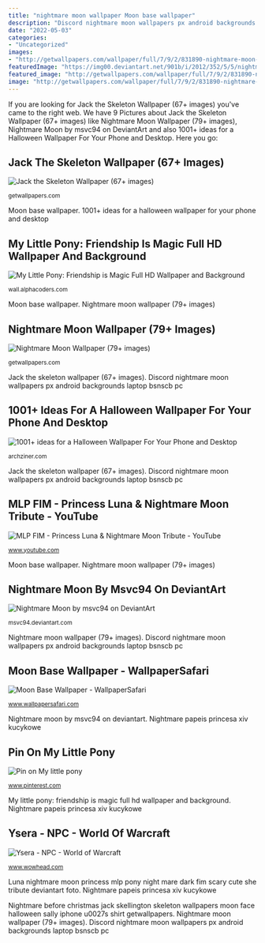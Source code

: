 ```yaml
---
title: "nightmare moon wallpaper Moon base wallpaper"
description: "Discord nightmare moon wallpapers px android backgrounds laptop bsnscb pc"
date: "2022-05-03"
categories:
- "Uncategorized"
images:
- "http://getwallpapers.com/wallpaper/full/7/9/2/831890-nightmare-moon-wallpaper-1920x1080-for-iphone-7.jpg"
featuredImage: "https://img00.deviantart.net/901b/i/2012/352/5/5/nightmare_moon_by_msvc94-d5oexux.jpg"
featured_image: "http://getwallpapers.com/wallpaper/full/7/9/2/831890-nightmare-moon-wallpaper-1920x1080-for-iphone-7.jpg"
image: "http://getwallpapers.com/wallpaper/full/7/9/2/831890-nightmare-moon-wallpaper-1920x1080-for-iphone-7.jpg"
---
```


If you are looking for Jack the Skeleton Wallpaper (67+ images) you've came to the right web. We have 9 Pictures about Jack the Skeleton Wallpaper (67+ images) like Nightmare Moon Wallpaper (79+ images), Nightmare Moon by msvc94 on DeviantArt and also 1001+ ideas for a Halloween Wallpaper For Your Phone and Desktop. Here you go:

## Jack The Skeleton Wallpaper (67+ Images)

![Jack the Skeleton Wallpaper (67+ images)](http://getwallpapers.com/wallpaper/full/4/6/7/473173.jpg "1001+ ideas for a halloween wallpaper for your phone and desktop")

<small>getwallpapers.com</small>

Moon base wallpaper. 1001+ ideas for a halloween wallpaper for your phone and desktop

## My Little Pony: Friendship Is Magic Full HD Wallpaper And Background

![My Little Pony: Friendship is Magic Full HD Wallpaper and Background](https://images4.alphacoders.com/233/thumb-1920-233918.png "Nightmare papeis princesa xiv kucykowe")

<small>wall.alphacoders.com</small>

Moon base wallpaper. Nightmare moon wallpaper (79+ images)

## Nightmare Moon Wallpaper (79+ Images)

![Nightmare Moon Wallpaper (79+ images)](http://getwallpapers.com/wallpaper/full/7/9/2/831890-nightmare-moon-wallpaper-1920x1080-for-iphone-7.jpg "Discord nightmare moon wallpapers px android backgrounds laptop bsnscb pc")

<small>getwallpapers.com</small>

Jack the skeleton wallpaper (67+ images). Discord nightmare moon wallpapers px android backgrounds laptop bsnscb pc

## 1001+ Ideas For A Halloween Wallpaper For Your Phone And Desktop

![1001+ ideas for a Halloween Wallpaper For Your Phone and Desktop](https://archziner.com/wp-content/uploads/2020/09/the-nightmare-before-christmas-jack-skellington-and-sally-standing-on-rock-halloween-desktop-wallpaper-full-moon-in-the-background.jpg "Nightmare moon by msvc94 on deviantart")

<small>archziner.com</small>

Jack the skeleton wallpaper (67+ images). Discord nightmare moon wallpapers px android backgrounds laptop bsnscb pc

## MLP FIM - Princess Luna &amp; Nightmare Moon Tribute - YouTube

![MLP FIM - Princess Luna &amp; Nightmare Moon Tribute - YouTube](https://i.ytimg.com/vi/rwyAw8yXzFU/maxresdefault.jpg "Nightmare moon wallpaper (79+ images)")

<small>www.youtube.com</small>

Moon base wallpaper. Nightmare moon wallpaper (79+ images)

## Nightmare Moon By Msvc94 On DeviantArt

![Nightmare Moon by msvc94 on DeviantArt](https://img00.deviantart.net/901b/i/2012/352/5/5/nightmare_moon_by_msvc94-d5oexux.jpg "Nightmare before christmas jack skellington skeleton wallpapers moon face halloween sally iphone u0027s shirt getwallpapers")

<small>msvc94.deviantart.com</small>

Nightmare moon wallpaper (79+ images). Discord nightmare moon wallpapers px android backgrounds laptop bsnscb pc

## Moon Base Wallpaper - WallpaperSafari

![Moon Base Wallpaper - WallpaperSafari](https://cdn.wallpapersafari.com/83/58/Zy5Anq.jpg "Discord nightmare moon wallpapers px android backgrounds laptop bsnscb pc")

<small>www.wallpapersafari.com</small>

Nightmare moon by msvc94 on deviantart. Nightmare papeis princesa xiv kucykowe

## Pin On My Little Pony

![Pin on My little pony](https://i.pinimg.com/736x/23/a7/2a/23a72a2acf1dc328b304984107fc4097.jpg "Mlp fim")

<small>www.pinterest.com</small>

My little pony: friendship is magic full hd wallpaper and background. Nightmare papeis princesa xiv kucykowe

## Ysera - NPC - World Of Warcraft

![Ysera - NPC - World of Warcraft](https://wow.zamimg.com/uploads/screenshots/normal/997164-ysera.jpg "Mlp fim")

<small>www.wowhead.com</small>

Luna nightmare moon princess mlp pony night mare dark fim scary cute she tribute deviantart foto. Nightmare papeis princesa xiv kucykowe

Nightmare before christmas jack skellington skeleton wallpapers moon face halloween sally iphone u0027s shirt getwallpapers. Nightmare moon wallpaper (79+ images). Discord nightmare moon wallpapers px android backgrounds laptop bsnscb pc
